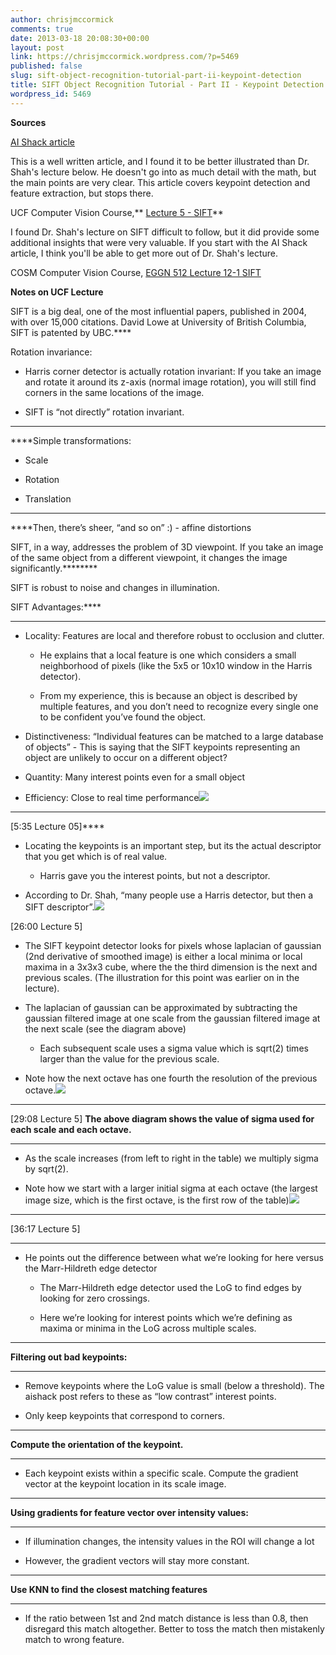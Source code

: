 ```yaml
---
author: chrisjmccormick
comments: true
date: 2013-03-18 20:08:30+00:00
layout: post
link: https://chrisjmccormick.wordpress.com/?p=5469
published: false
slug: sift-object-recognition-tutorial-part-ii-keypoint-detection
title: SIFT Object Recognition Tutorial - Part II - Keypoint Detection
wordpress_id: 5469
---
```


**Sources**

[AI Shack article](http://www.aishack.in/2010/05/sift-scale-invariant-feature-transform/)


This is a well written article, and I found it to be better illustrated than Dr. Shah's lecture below. He doesn't go into as much detail with the math, but the main points are very clear. This article covers keypoint detection and feature extraction, but stops there.


UCF Computer Vision Course,** [Lecture 5 - SIFT](https://docs.google.com/document/d/141XpZooA528l3tNLHqfYIl2X8dblu6F8ZsPl6oMhfs4/edit#heading=h.pvi1urw7bx76)**


I found Dr. Shah's lecture on SIFT difficult to follow, but it did provide some additional insights that were very valuable. If you start with the AI Shack article, I think you'll be able to get more out of Dr. Shah's lecture.


COSM Computer Vision Course, [EGGN 512 Lecture 12-1 SIFT](http://www.youtube.com/watch?v=U0wqePj4Mx0&list=PL4B3F8D4A5CAD8DA3&index=27)

**Notes on UCF Lecture**

SIFT is a big deal, one of the most influential papers, published in 2004, with over 15,000 citations. David Lowe at University of British Columbia, SIFT is patented by UBC.****

Rotation invariance:



	
  * Harris corner detector is actually rotation invariant: If you take an image and rotate it around its z-axis (normal image rotation), you will still find corners in the same locations of the image.

	
  * SIFT is “not directly” rotation invariant.


****
****Simple transformations:



	
  * Scale

	
  * Rotation

	
  * Translation


****
****Then, there’s sheer, “and so on” :) - affine distortions

SIFT, in a way, addresses the problem of 3D viewpoint. If you take an image of the same object from a different viewpoint, it changes the image significantly.********

SIFT is robust to noise and changes in illumination.

SIFT Advantages:****
****



	
  * Locality: Features are local and therefore robust to occlusion and clutter.

	
    * He explains that a local feature is one which considers a small neighborhood of pixels (like the 5x5 or 10x10 window in the Harris detector).

	
    * From my experience, this is because an object is described by multiple features, and you don’t need to recognize every single one to be confident you’ve found the object.




	
  * Distinctiveness: “Individual features can be matched to a large database of objects” - This is saying that the SIFT keypoints representing an object are unlikely to occur on a different object?

	
  * Quantity: Many interest points even for a small object

	
  * Efficiency: Close to real time performance![](https://lh4.googleusercontent.com/qtp9_el7uWtacYSOABv0zvGr-Wn2bmZ_ifdEi_sBkuf1bqxjU7Nu5WYPpfVj1m5umTM_0MBmP6dP5vwpRiBfVi3gBE4PX8s2r8wD8ERxAodIMvJy3JGUrOC4)


****
[5:35 Lecture 05]****





	
  * Locating the keypoints is an important step, but its the actual descriptor that you get which is of real value.

	
    * Harris gave you the interest points, but not a descriptor.




	
  * According to Dr. Shah, “many people use a Harris detector, but then a SIFT descriptor”.![](https://lh4.googleusercontent.com/_Whp74rOb1JrOWDCQ6MoUBqr4at6x7KmpkpUUZSInM112C_TPDPHZS5sY6Z4vMJ5UVP4u7Jl0XNDHmUNOIrnz0jn1N-rtGrfZMk6cYIcWfPzgWQtE3xzT9da)




[26:00 Lecture 5]



	
  * The SIFT keypoint detector looks for pixels whose laplacian of gaussian (2nd derivative of smoothed image) is either a local minima or local maxima in a 3x3x3 cube, where the the third dimension is the next and previous scales. (The illustration for this point was earlier on in the lecture).

	
  * The laplacian of gaussian can be approximated by subtracting the gaussian filtered image at one scale from the gaussian filtered image at the next scale (see the diagram above)

	
    * Each subsequent scale uses a sigma value which is sqrt(2) times larger than the value for the previous scale.




	
  * Note how the next octave has one fourth the resolution of the previous octave.![](https://lh6.googleusercontent.com/-MEC_E9gnxh5MP33OqOZv-3nkUExjagzLsRvoLbUodlTcKT5pQAbY6vB6ZDU6md-msiWP4Lk2qGwDdYGu_qFerqkERjaVA4zcm7H9i35Y3kq2_U9m-1Vk-Jr)


****
[29:08 Lecture 5]
****The above diagram shows the value of sigma used for each scale and each octave.****
****



	
  * As the scale increases (from left to right in the table) we multiply sigma by sqrt(2).

	
  * Note how we start with a larger initial sigma at each octave (the largest image size, which is the first octave, is the first row of the table)![](https://lh4.googleusercontent.com/fZGQoDWzwcKkimnShLdDAWGjkRWLZV-Y-WTxaAl-98jYIVOxgl6n-QdiE6RGLYfC62LFFPFOAwVcsm7iMZ9SJ1XrN-ucVZffNAWPuAU8GjD10u3H7kMW5_F6)


****
[36:17 Lecture 5]
****



	
  * He points out the difference between what we’re looking for here versus the Marr-Hildreth edge detector

	
    * The Marr-Hildreth edge detector used the LoG to find edges by looking for zero crossings.

	
    * Here we’re looking for interest points which we’re defining as maxima or minima in the LoG across multiple scales.





****
****Filtering out bad keypoints:****
****



	
  * Remove keypoints where the LoG value is small (below a threshold). The aishack post refers to these as “low contrast” interest points.

	
  * Only keep keypoints that correspond to corners.


****
****Compute the orientation of the keypoint.****
****



	
  * Each keypoint exists within a specific scale. Compute the gradient vector at the keypoint location in its scale image.


****
****Using gradients for feature vector over intensity values:****
****



	
  * If illumination changes, the intensity values in the ROI will change a lot

	
  * However, the gradient vectors will stay more constant.


****
****Use KNN to find the closest matching features****
****



	
  * If the ratio between 1st and 2nd match distance is less than 0.8, then disregard this match altogether. Better to toss the match then mistakenly match to wrong feature.


